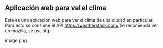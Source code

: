 ## Aplicación web para vel el clima  

Esta es una aplicación web para ver el clima de una ciudad en particular.
Para esto se consume el API https://weatherstack.com/
Se recomienda ver en mozilla, se usa http

image.png